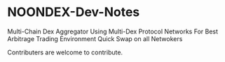 # NOONDEX-Dev-Notes

Multi-Chain Dex Aggregator
Using Multi-Dex Protocol Networks
For Best Arbitrage Trading Environment
Quick Swap on all Netwokers

Contributers are welcome to contribute.
